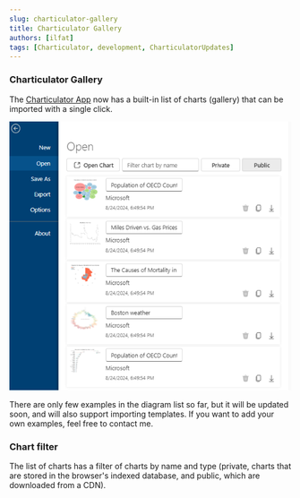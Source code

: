 ```yaml
---
slug: charticulator-gallery
title: Charticulator Gallery
authors: [ilfat]
tags: [Charticulator, development, CharticulatorUpdates]
---
```


### Charticulator Gallery

The [Charticulator App](https://ilfat-galiev.im/charticulator/) now has a built-in list of charts (gallery) that can be imported with a single click.

![Gallery](./chart-examples.png)

There are only few examples in the diagram list so far, but it will be updated soon, and will also support importing templates. If you want to add your own examples, feel free to contact me.

### Chart filter

The list of charts has a filter of charts by name and type (private, charts that are stored in the browser's indexed database, and public, which are downloaded from a CDN).
